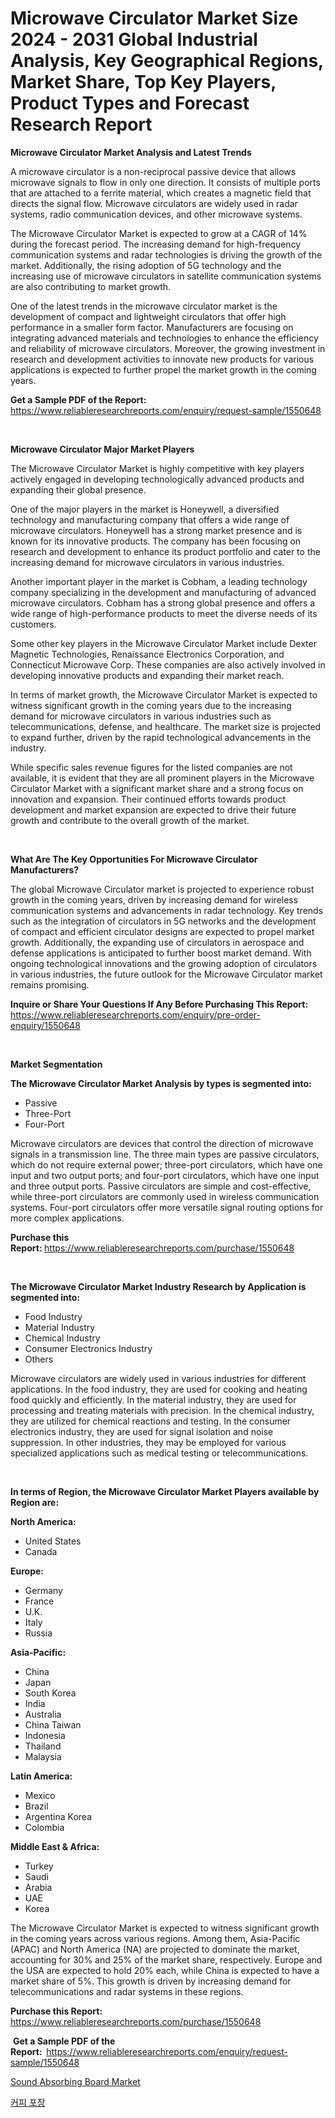 <p><h1>Microwave Circulator Market Size 2024 - 2031 Global Industrial Analysis, Key Geographical Regions, Market Share, Top Key Players, Product Types and Forecast Research Report</h1></p><p><strong>Microwave Circulator Market Analysis and Latest Trends</strong></p>
<p><p>A microwave circulator is a non-reciprocal passive device that allows microwave signals to flow in only one direction. It consists of multiple ports that are attached to a ferrite material, which creates a magnetic field that directs the signal flow. Microwave circulators are widely used in radar systems, radio communication devices, and other microwave systems.</p><p>The Microwave Circulator Market is expected to grow at a CAGR of 14% during the forecast period. The increasing demand for high-frequency communication systems and radar technologies is driving the growth of the market. Additionally, the rising adoption of 5G technology and the increasing use of microwave circulators in satellite communication systems are also contributing to market growth.</p><p>One of the latest trends in the microwave circulator market is the development of compact and lightweight circulators that offer high performance in a smaller form factor. Manufacturers are focusing on integrating advanced materials and technologies to enhance the efficiency and reliability of microwave circulators. Moreover, the growing investment in research and development activities to innovate new products for various applications is expected to further propel the market growth in the coming years.</p></p>
<p><strong>Get a Sample PDF of the Report:&nbsp;</strong> <a href="https://www.reliableresearchreports.com/enquiry/request-sample/1550648">https://www.reliableresearchreports.com/enquiry/request-sample/1550648</a></p>
<p>&nbsp;</p>
<p><strong>Microwave Circulator Major Market Players</strong></p>
<p><p>The Microwave Circulator Market is highly competitive with key players actively engaged in developing technologically advanced products and expanding their global presence. </p><p>One of the major players in the market is Honeywell, a diversified technology and manufacturing company that offers a wide range of microwave circulators. Honeywell has a strong market presence and is known for its innovative products. The company has been focusing on research and development to enhance its product portfolio and cater to the increasing demand for microwave circulators in various industries.</p><p>Another important player in the market is Cobham, a leading technology company specializing in the development and manufacturing of advanced microwave circulators. Cobham has a strong global presence and offers a wide range of high-performance products to meet the diverse needs of its customers.</p><p>Some other key players in the Microwave Circulator Market include Dexter Magnetic Technologies, Renaissance Electronics Corporation, and Connecticut Microwave Corp. These companies are also actively involved in developing innovative products and expanding their market reach.</p><p>In terms of market growth, the Microwave Circulator Market is expected to witness significant growth in the coming years due to the increasing demand for microwave circulators in various industries such as telecommunications, defense, and healthcare. The market size is projected to expand further, driven by the rapid technological advancements in the industry.</p><p>While specific sales revenue figures for the listed companies are not available, it is evident that they are all prominent players in the Microwave Circulator Market with a significant market share and a strong focus on innovation and expansion. Their continued efforts towards product development and market expansion are expected to drive their future growth and contribute to the overall growth of the market.</p></p>
<p>&nbsp;</p>
<p><strong>What Are The Key Opportunities For Microwave Circulator Manufacturers?</strong></p>
<p><p>The global Microwave Circulator market is projected to experience robust growth in the coming years, driven by increasing demand for wireless communication systems and advancements in radar technology. Key trends such as the integration of circulators in 5G networks and the development of compact and efficient circulator designs are expected to propel market growth. Additionally, the expanding use of circulators in aerospace and defense applications is anticipated to further boost market demand. With ongoing technological innovations and the growing adoption of circulators in various industries, the future outlook for the Microwave Circulator market remains promising.</p></p>
<p><strong>Inquire or Share Your Questions If Any Before Purchasing This Report:</strong> <a href="https://www.reliableresearchreports.com/enquiry/pre-order-enquiry/1550648">https://www.reliableresearchreports.com/enquiry/pre-order-enquiry/1550648</a></p>
<p>&nbsp;</p>
<p><strong>Market Segmentation</strong></p>
<p><strong>The Microwave Circulator Market Analysis by types is segmented into:</strong></p>
<p><ul><li>Passive</li><li>Three-Port</li><li>Four-Port</li></ul></p>
<p><p>Microwave circulators are devices that control the direction of microwave signals in a transmission line. The three main types are passive circulators, which do not require external power; three-port circulators, which have one input and two output ports; and four-port circulators, which have one input and three output ports. Passive circulators are simple and cost-effective, while three-port circulators are commonly used in wireless communication systems. Four-port circulators offer more versatile signal routing options for more complex applications.</p></p>
<p><strong>Purchase this Report:&nbsp;</strong><a href="https://www.reliableresearchreports.com/purchase/1550648">https://www.reliableresearchreports.com/purchase/1550648</a></p>
<p>&nbsp;</p>
<p><strong>The Microwave Circulator Market Industry Research by Application is segmented into:</strong></p>
<p><ul><li>Food Industry</li><li>Material Industry</li><li>Chemical Industry</li><li>Consumer Electronics Industry</li><li>Others</li></ul></p>
<p><p>Microwave circulators are widely used in various industries for different applications. In the food industry, they are used for cooking and heating food quickly and efficiently. In the material industry, they are used for processing and treating materials with precision. In the chemical industry, they are utilized for chemical reactions and testing. In the consumer electronics industry, they are used for signal isolation and noise suppression. In other industries, they may be employed for various specialized applications such as medical testing or telecommunications.</p></p>
<p>&nbsp;</p>
<p><strong>In terms of Region, the Microwave Circulator Market Players available by Region are:</strong></p>
<p>
    <p> <strong> North America: </strong>
        <ul>
            <li>United States</li>
            <li>Canada</li>
        </ul>
        </p> 
    <p> <strong> Europe: </strong>
        <ul>
            <li>Germany</li>
            <li>France</li>
            <li>U.K.</li>
            <li>Italy</li>
            <li>Russia</li>
        </ul>
        </p> 
    <p> <strong> Asia-Pacific: </strong>
        <ul>
            <li>China</li>
            <li>Japan</li>
            <li>South Korea</li>
            <li>India</li>
            <li>Australia</li>
            <li>China Taiwan</li>
            <li>Indonesia</li>
            <li>Thailand</li>
            <li>Malaysia</li>
        </ul>
        </p> 
    <p> <strong> Latin America: </strong>
        <ul>
            <li>Mexico</li>
            <li>Brazil</li>
            <li>Argentina Korea</li>
            <li>Colombia</li>
        </ul>
        </p> 
    <p> <strong> Middle East & Africa: </strong>
        <ul>
            <li>Turkey</li>
            <li>Saudi</li>
            <li>Arabia</li>
            <li>UAE</li>
            <li>Korea</li>
        </ul>
    </p>
    </p>
<p><p>The Microwave Circulator Market is expected to witness significant growth in the coming years across various regions. Among them, Asia-Pacific (APAC) and North America (NA) are projected to dominate the market, accounting for 30% and 25% of the market share, respectively. Europe and the USA are expected to hold 20% each, while China is expected to have a market share of 5%. This growth is driven by increasing demand for telecommunications and radar systems in these regions.</p></p>
<p><strong>Purchase this Report: </strong><a href="https://www.reliableresearchreports.com/purchase/1550648">https://www.reliableresearchreports.com/purchase/1550648</a></p>
<p>&nbsp;<strong>Get a Sample PDF of the Report:&nbsp;&nbsp;</strong><a href="https://www.reliableresearchreports.com/enquiry/request-sample/1550648">https://www.reliableresearchreports.com/enquiry/request-sample/1550648</a></p>
<p><strong></strong></p>
<p><p><a href="https://military-diascia-e68.notion.site/Sound-Absorbing-Board-Market-Research-Report-Provides-thorough-Industry-Overview-which-offers-an-In-f1340368f38e428f8312cfef1921a108">Sound Absorbing Board Market</a></p><p><a href="https://github.com/LanceOlsotn8978/Market-Research-Report-List-1/blob/main/86080108318.md">커피 포장</a></p></p>